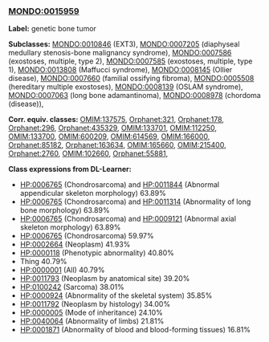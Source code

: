 
### [MONDO:0015959](http://purl.obolibrary.org/obo/MONDO_0015959)
**Label:** genetic bone tumor

**Subclasses:** [MONDO:0010846](http://purl.obolibrary.org/obo/MONDO_0010846) (EXT3), [MONDO:0007205](http://purl.obolibrary.org/obo/MONDO_0007205) (diaphyseal medullary stenosis-bone malignancy syndrome), [MONDO:0007586](http://purl.obolibrary.org/obo/MONDO_0007586) (exostoses, multiple, type 2), [MONDO:0007585](http://purl.obolibrary.org/obo/MONDO_0007585) (exostoses, multiple, type 1), [MONDO:0013808](http://purl.obolibrary.org/obo/MONDO_0013808) (Maffucci syndrome), [MONDO:0008145](http://purl.obolibrary.org/obo/MONDO_0008145) (Ollier disease), [MONDO:0007660](http://purl.obolibrary.org/obo/MONDO_0007660) (familial ossifying fibroma), [MONDO:0005508](http://purl.obolibrary.org/obo/MONDO_0005508) (hereditary multiple exostoses), [MONDO:0008139](http://purl.obolibrary.org/obo/MONDO_0008139) (OSLAM syndrome), [MONDO:0007063](http://purl.obolibrary.org/obo/MONDO_0007063) (long bone adamantinoma), [MONDO:0008978](http://purl.obolibrary.org/obo/MONDO_0008978) (chordoma (disease)), 

**Corr. equiv. classes:** [OMIM:137575](http://purl.obolibrary.org/obo/OMIM_137575), [Orphanet:321](http://www.orpha.net/ORDO/Orphanet_321), [Orphanet:178](http://www.orpha.net/ORDO/Orphanet_178), [Orphanet:296](http://www.orpha.net/ORDO/Orphanet_296), [Orphanet:435329](http://www.orpha.net/ORDO/Orphanet_435329), [OMIM:133701](http://purl.obolibrary.org/obo/OMIM_133701), [OMIM:112250](http://purl.obolibrary.org/obo/OMIM_112250), [OMIM:133700](http://purl.obolibrary.org/obo/OMIM_133700), [OMIM:600209](http://purl.obolibrary.org/obo/OMIM_600209), [OMIM:614569](http://purl.obolibrary.org/obo/OMIM_614569), [OMIM:166000](http://purl.obolibrary.org/obo/OMIM_166000), [Orphanet:85182](http://www.orpha.net/ORDO/Orphanet_85182), [Orphanet:163634](http://www.orpha.net/ORDO/Orphanet_163634), [OMIM:165660](http://purl.obolibrary.org/obo/OMIM_165660), [OMIM:215400](http://purl.obolibrary.org/obo/OMIM_215400), [Orphanet:2760](http://www.orpha.net/ORDO/Orphanet_2760), [OMIM:102660](http://purl.obolibrary.org/obo/OMIM_102660), [Orphanet:55881](http://www.orpha.net/ORDO/Orphanet_55881), 

**Class expressions from DL-Learner:**

- [HP:0006765](http://purl.obolibrary.org/obo/HP_0006765) (Chondrosarcoma) and [HP:0011844](http://purl.obolibrary.org/obo/HP_0011844) (Abnormal appendicular skeleton morphology) 63.89%
- [HP:0006765](http://purl.obolibrary.org/obo/HP_0006765) (Chondrosarcoma) and [HP:0011314](http://purl.obolibrary.org/obo/HP_0011314) (Abnormality of long bone morphology) 63.89%
- [HP:0006765](http://purl.obolibrary.org/obo/HP_0006765) (Chondrosarcoma) and [HP:0009121](http://purl.obolibrary.org/obo/HP_0009121) (Abnormal axial skeleton morphology) 63.89%
- [HP:0006765](http://purl.obolibrary.org/obo/HP_0006765) (Chondrosarcoma) 59.97%
- [HP:0002664](http://purl.obolibrary.org/obo/HP_0002664) (Neoplasm) 41.93%
- [HP:0000118](http://purl.obolibrary.org/obo/HP_0000118) (Phenotypic abnormality) 40.80%
- Thing 40.79%
- [HP:0000001](http://purl.obolibrary.org/obo/HP_0000001) (All) 40.79%
- [HP:0011793](http://purl.obolibrary.org/obo/HP_0011793) (Neoplasm by anatomical site) 39.20%
- [HP:0100242](http://purl.obolibrary.org/obo/HP_0100242) (Sarcoma) 38.01%
- [HP:0000924](http://purl.obolibrary.org/obo/HP_0000924) (Abnormality of the skeletal system) 35.85%
- [HP:0011792](http://purl.obolibrary.org/obo/HP_0011792) (Neoplasm by histology) 34.00%
- [HP:0000005](http://purl.obolibrary.org/obo/HP_0000005) (Mode of inheritance) 24.10%
- [HP:0040064](http://purl.obolibrary.org/obo/HP_0040064) (Abnormality of limbs) 21.81%
- [HP:0001871](http://purl.obolibrary.org/obo/HP_0001871) (Abnormality of blood and blood-forming tissues) 16.81%


